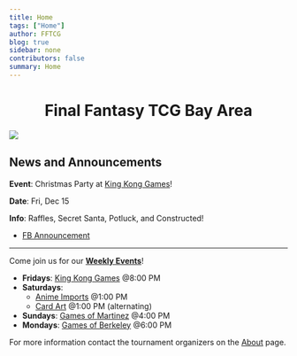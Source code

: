 ```yaml
---
title: Home
tags: ["Home"]
author: FFTCG
blog: true
sidebar: none
contributors: false
summary: Home
---
```


# <center>Final Fantasy TCG Bay Area </center>

<!-- <img src="https://i.imgur.com/WLYqrw8.jpg"> -->
<img src="https://imgur.com/UPxUrSW.jpg">

## News and Announcements
**Event**: Christmas Party at <a href="about#king-kong-games">King Kong Games</a>! 

**Date**: Fri, Dec 15

**Info**: Raffles, Secret Santa, Potluck, and Constructed! 
* <a href="https://www.facebook.com/photo/?fbid=10231895481353695&set=gm.2224690354401656&idorvanity=564324407104934">FB Announcement</a>
---

Come join us for our **<a href="calendar">Weekly Events</a>**! <br>
* **Fridays**: <a href="about#king-kong-games">King Kong Games</a>  @8:00 PM
* **Saturdays**: 
    - <a href="about#anime-imports">Anime Imports</a> @1:00 PM
    - <a href="about#cardart">Card Art</a> @1:00 PM (alternating) 
* **Sundays**: <a href="about#games-of-martinez">Games of Martinez</a> @4:00 PM
* **Mondays**: <a href="about#games-of-berkeley">Games of Berkeley</a> @6:00 PM
<!-- * Center Stage Games - Sun (12/11) @6:00 PM <br> -->
For more information contact the tournament organizers on the <a href="about">About</a>  page.


